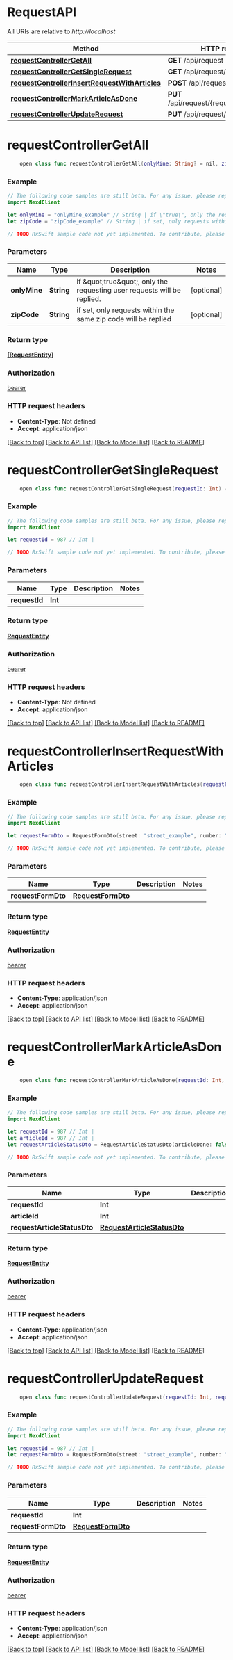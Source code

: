 # RequestAPI

All URIs are relative to *http://localhost*

Method | HTTP request | Description
------------- | ------------- | -------------
[**requestControllerGetAll**](RequestAPI.md#requestcontrollergetall) | **GET** /api/request | 
[**requestControllerGetSingleRequest**](RequestAPI.md#requestcontrollergetsinglerequest) | **GET** /api/request/{requestId} | 
[**requestControllerInsertRequestWithArticles**](RequestAPI.md#requestcontrollerinsertrequestwitharticles) | **POST** /api/request | 
[**requestControllerMarkArticleAsDone**](RequestAPI.md#requestcontrollermarkarticleasdone) | **PUT** /api/request/{requestId}/{articleId} | 
[**requestControllerUpdateRequest**](RequestAPI.md#requestcontrollerupdaterequest) | **PUT** /api/request/{requestId} | 


# **requestControllerGetAll**
```swift
    open class func requestControllerGetAll(onlyMine: String? = nil, zipCode: String? = nil) -> Observable<[RequestEntity]>
```



### Example 
```swift
// The following code samples are still beta. For any issue, please report via http://github.com/OpenAPITools/openapi-generator/issues/new
import NexdClient

let onlyMine = "onlyMine_example" // String | if \"true\", only the requesting user requests will be replied. (optional)
let zipCode = "zipCode_example" // String | if set, only requests within the same zip code will be replied (optional)

// TODO RxSwift sample code not yet implemented. To contribute, please open a ticket via http://github.com/OpenAPITools/openapi-generator/issues/new
```

### Parameters

Name | Type | Description  | Notes
------------- | ------------- | ------------- | -------------
 **onlyMine** | **String** | if \&quot;true\&quot;, only the requesting user requests will be replied. | [optional] 
 **zipCode** | **String** | if set, only requests within the same zip code will be replied | [optional] 

### Return type

[**[RequestEntity]**](RequestEntity.md)

### Authorization

[bearer](../README.md#bearer)

### HTTP request headers

 - **Content-Type**: Not defined
 - **Accept**: application/json

[[Back to top]](#) [[Back to API list]](../README.md#documentation-for-api-endpoints) [[Back to Model list]](../README.md#documentation-for-models) [[Back to README]](../README.md)

# **requestControllerGetSingleRequest**
```swift
    open class func requestControllerGetSingleRequest(requestId: Int) -> Observable<RequestEntity>
```



### Example 
```swift
// The following code samples are still beta. For any issue, please report via http://github.com/OpenAPITools/openapi-generator/issues/new
import NexdClient

let requestId = 987 // Int | 

// TODO RxSwift sample code not yet implemented. To contribute, please open a ticket via http://github.com/OpenAPITools/openapi-generator/issues/new
```

### Parameters

Name | Type | Description  | Notes
------------- | ------------- | ------------- | -------------
 **requestId** | **Int** |  | 

### Return type

[**RequestEntity**](RequestEntity.md)

### Authorization

[bearer](../README.md#bearer)

### HTTP request headers

 - **Content-Type**: Not defined
 - **Accept**: application/json

[[Back to top]](#) [[Back to API list]](../README.md#documentation-for-api-endpoints) [[Back to Model list]](../README.md#documentation-for-models) [[Back to README]](../README.md)

# **requestControllerInsertRequestWithArticles**
```swift
    open class func requestControllerInsertRequestWithArticles(requestFormDto: RequestFormDto) -> Observable<RequestEntity>
```



### Example 
```swift
// The following code samples are still beta. For any issue, please report via http://github.com/OpenAPITools/openapi-generator/issues/new
import NexdClient

let requestFormDto = RequestFormDto(street: "street_example", number: "number_example", zipCode: "zipCode_example", city: "city_example", articles: [CreateRequestArticleDto(articleId: 123, articleCount: 123)], status: "status_example", additionalRequest: "additionalRequest_example", deliveryComment: "deliveryComment_example", phoneNumber: "phoneNumber_example") // RequestFormDto | 

// TODO RxSwift sample code not yet implemented. To contribute, please open a ticket via http://github.com/OpenAPITools/openapi-generator/issues/new
```

### Parameters

Name | Type | Description  | Notes
------------- | ------------- | ------------- | -------------
 **requestFormDto** | [**RequestFormDto**](RequestFormDto.md) |  | 

### Return type

[**RequestEntity**](RequestEntity.md)

### Authorization

[bearer](../README.md#bearer)

### HTTP request headers

 - **Content-Type**: application/json
 - **Accept**: application/json

[[Back to top]](#) [[Back to API list]](../README.md#documentation-for-api-endpoints) [[Back to Model list]](../README.md#documentation-for-models) [[Back to README]](../README.md)

# **requestControllerMarkArticleAsDone**
```swift
    open class func requestControllerMarkArticleAsDone(requestId: Int, articleId: Int, requestArticleStatusDto: RequestArticleStatusDto) -> Observable<RequestEntity>
```



### Example 
```swift
// The following code samples are still beta. For any issue, please report via http://github.com/OpenAPITools/openapi-generator/issues/new
import NexdClient

let requestId = 987 // Int | 
let articleId = 987 // Int | 
let requestArticleStatusDto = RequestArticleStatusDto(articleDone: false) // RequestArticleStatusDto | 

// TODO RxSwift sample code not yet implemented. To contribute, please open a ticket via http://github.com/OpenAPITools/openapi-generator/issues/new
```

### Parameters

Name | Type | Description  | Notes
------------- | ------------- | ------------- | -------------
 **requestId** | **Int** |  | 
 **articleId** | **Int** |  | 
 **requestArticleStatusDto** | [**RequestArticleStatusDto**](RequestArticleStatusDto.md) |  | 

### Return type

[**RequestEntity**](RequestEntity.md)

### Authorization

[bearer](../README.md#bearer)

### HTTP request headers

 - **Content-Type**: application/json
 - **Accept**: application/json

[[Back to top]](#) [[Back to API list]](../README.md#documentation-for-api-endpoints) [[Back to Model list]](../README.md#documentation-for-models) [[Back to README]](../README.md)

# **requestControllerUpdateRequest**
```swift
    open class func requestControllerUpdateRequest(requestId: Int, requestFormDto: RequestFormDto) -> Observable<RequestEntity>
```



### Example 
```swift
// The following code samples are still beta. For any issue, please report via http://github.com/OpenAPITools/openapi-generator/issues/new
import NexdClient

let requestId = 987 // Int | 
let requestFormDto = RequestFormDto(street: "street_example", number: "number_example", zipCode: "zipCode_example", city: "city_example", articles: [CreateRequestArticleDto(articleId: 123, articleCount: 123)], status: "status_example", additionalRequest: "additionalRequest_example", deliveryComment: "deliveryComment_example", phoneNumber: "phoneNumber_example") // RequestFormDto | 

// TODO RxSwift sample code not yet implemented. To contribute, please open a ticket via http://github.com/OpenAPITools/openapi-generator/issues/new
```

### Parameters

Name | Type | Description  | Notes
------------- | ------------- | ------------- | -------------
 **requestId** | **Int** |  | 
 **requestFormDto** | [**RequestFormDto**](RequestFormDto.md) |  | 

### Return type

[**RequestEntity**](RequestEntity.md)

### Authorization

[bearer](../README.md#bearer)

### HTTP request headers

 - **Content-Type**: application/json
 - **Accept**: application/json

[[Back to top]](#) [[Back to API list]](../README.md#documentation-for-api-endpoints) [[Back to Model list]](../README.md#documentation-for-models) [[Back to README]](../README.md)

